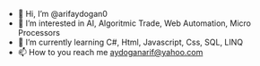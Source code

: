 - 👋 Hi, I’m @arifaydogan0
- 👀 I’m interested in AI, Algoritmic Trade, Web Automation, Micro Processors
- 🌱 I’m currently learning C#, Html, Javascript, Css, SQL, LINQ
- 📫 How to you reach me aydoganarif@yahoo.com

<!---
arifaydogan0/arifaydogan0 is a ✨ special ✨ repository because its `README.md` (this file) appears on your GitHub profile.
You can click the Preview link to take a look at your changes.
--->
